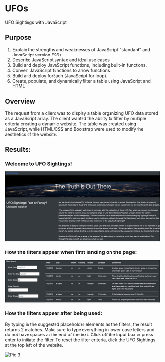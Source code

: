 # UFOs
UFO Sightings with JavaScript

## Purpose
1. Explain the strengths and weaknesses of JavaScript "standard" and JavaScript version ES6+.
2. Describe JavaScript syntax and ideal use cases.
3. Build and deploy JavaScript functions, including built-in functions.
4. Convert JavaScript functions to arrow functions.
5. Build and deploy forEach (JavaScript for loop).
6. Create, populate, and dynamically filter a table using JavaScript and HTML

## Overview 
The request from a client was to display a table organizing UFO data stored as a JavaScript array. The client wanted the ability to filter by multiple criteria creating a dynamic website.  The table was created using JavaScript, while HTML/CSS and Bootstrap were used to modify the aesthetics of the website. 

## Results:
### Welcome to UFO Sightings! 

![Pic 1](https://github.com/sbellorin/UFOs/blob/223e0063cc38fc1772d57938a2d71328597e16cd/static/images/top.png)

### How the filters appear when first landing on the page:
![Pic 2](https://github.com/sbellorin/UFOs/blob/223e0063cc38fc1772d57938a2d71328597e16cd/static/images/bottom.png)

### How the filters appear after being used: 
By typing in the suggested placeholder elements as the filters, the result returns 2 matches.  Make sure to type everything in lower case letters and do not have spaces at the end of the text.  Click off the input box or press enter to initiate the filter.  To reset the filter criteria, click the UFO Sightings at the top left of the website. 

![Pic 3](https://github.com/sbellorin/UFOs/blob/223e0063cc38fc1772d57938a2d71328597e16cd/static/images/working_fiplters.png)

